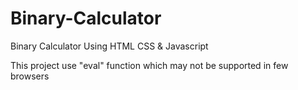 # Binary-Calculator
Binary Calculator Using HTML CSS &amp; Javascript

This project use "eval" function which may not be supported in few browsers
